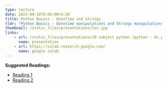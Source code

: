 ```yaml
---
type: lecture
date: 2023-09-16T8:00:00+4:30
title: Python Basics - DateTime and Strings
tldr: "Python Basics - Datetime manipulations and Strings manipulations"
thumbnail: /static_files/presentations/lec.jpg
links: 
    - url: /static_files/presentations/10 subject python (python - 8).pptx
      name: presentation
    - url: https://colab.research.google.com/
      name: google colab
---
```

**Suggested Readings:**
- [Reading 1](http://example.com)
- [Reading 2](http://example.com)
